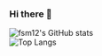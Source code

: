 ### Hi there 👋

<!--
**fsm12/fsm12** is a ✨ _special_ ✨ repository because its `README.md` (this file) appears on your GitHub profile.

Here are some ideas to get you started:

- 🔭 I’m currently working on ...
- 🌱 I’m currently learning ...
- 👯 I’m looking to collaborate on ...
- 🤔 I’m looking for help with ...
- 💬 Ask me about ...
- 📫 How to reach me: ...
- 😄 Pronouns: ...
- ⚡ Fun fact: ...
-->

![fsm12's GitHub stats](https://github-readme-stats.vercel.app/api?username=fsm12&show_icons=true&theme=highcontrast)  
![Top Langs](https://github-readme-stats.vercel.app/api/top-langs/?username=fsm12&layout=compact&theme=tokyonight)
